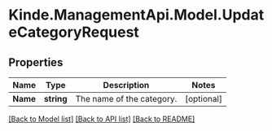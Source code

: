 # Kinde.ManagementApi.Model.UpdateCategoryRequest

## Properties

Name | Type | Description | Notes
------------ | ------------- | ------------- | -------------
**Name** | **string** | The name of the category. | [optional] 

[[Back to Model list]](../README.md#documentation-for-models) [[Back to API list]](../README.md#documentation-for-api-endpoints) [[Back to README]](../README.md)

